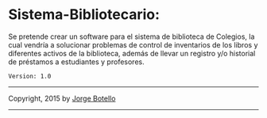 Sistema-Bibliotecario:
=====
Se pretende crear un software para el sistema de biblioteca de Colegios, la cual vendría a solucionar problemas de control de inventarios de los libros y diferentes activos de la biblioteca, además de llevar un registro y/o historial de préstamos a estudiantes y profesores.

```
Version: 1.0
```
-------------

Copyright, 2015 by [Jorge Botello](https://twitter.com/jorgbot)

-------------